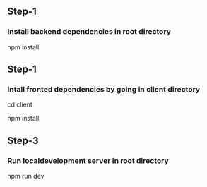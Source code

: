 ## Step-1
### Install backend dependencies in root directory

npm install

## Step-1

### Intall fronted dependencies by going in client directory

cd client

npm install
## Step-3

### Run localdevelopment server in root directory

npm run dev
